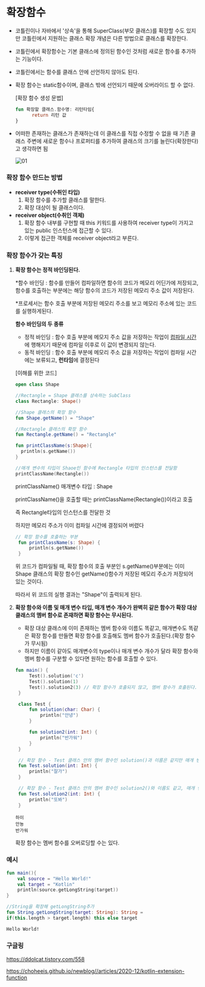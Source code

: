 # 확장함수

- 코틀린이나 자바에서 '상속'을 통해 SuperClass(부모 클래스)를 확장할 수도 있지만 코틀린에서 지원하는 클래스 확장 개념은 다른 방법으로 클래스를 확장한다.

- 코틀린에서 확장함수는 기본 클래스에 정의된 함수인 것처럼 새로운 함수를 추가하는 기능이다.

- 코틀린에서는 함수를 클래스 안에 선언하지 않아도 된다.

- 확장 함수는 static함수이며, 클래스 밖에 선언되기 때문에 오버라이드 할 수 없다.

  [확장 함수 생성 문법]

  ~~~kotlin
  fun 확장할 클래스.함수명: 리턴타임{
  		return 리턴 값
  }
  ~~~

- 어떠한 존재하는 클래스가 존재하는데 이 클래스를 직접 수정할 수 없을 때 기존 클래스 주변에 새로운 함수나 프로퍼티를 추가하여 클래스의 크기를 늘린다(확장한다)고 생각하면 됨

  ![01](https://user-images.githubusercontent.com/31889335/102179222-20e3c700-3eea-11eb-9939-89c47ab447ec.png)



### 확장 함수 만드는 방법

- **receiver type(수취인 타입)**
  1. 확장 함수를 추가할 클래스를 말한다.
  2. 확장 대상이 될 클래스이다.
- **receiver object(수취인 객체)**
  1. 확장 함수 내부를 구현할 때 this 키워드를 사용하여 receiver type이 가지고 있는 public 인스턴스에 접근할 수 있다.
  2. 이렇게 접근한 객체를 receiver object라고 부른다.



### 확장 함수가 갖는 특징

1. **확장 함수는 정적 바인딩된다.**

   *함수 바인딩 : 함수를 만들어 컴파일하면 함수의 코드가 메모리 어딘가에 저장되고, 함수를 호출하는 부분에는 해당 함수의 코드가 저장된 메모리 주소 값이 저장된다.

   *프로세서는 함수 호출 부분에 저장된 메모리 주소를 보고 메모리 주소에 있는 코드를 실행하게된다.

   **함수 바인딩의 두 종류**

   - 정적 바인딩 : 함수 호출 부분에 메모지 주소 값을 저장하는 작업이 <u>컴파일 시간</u>에 행해지기 때문에 컴파일 이후로 이 값이 변경되지 않는다.
   - 동적 바인딩 : 함수 호출 부분에 메모리 주소 값을 저장하는 작업이 컴파일 시간에는 보류되고, **런타임**에 결정된다

   [이해를 위한 코드]

   ```kotlin
   open class Shape
   
   //Rectangle = Shape 클래스를 상속하는 SubClass
   class Rectangle: Shape()
   
   //Shape 클래스의 확장 함수
   fun Shape.getName() = "Shape"
   
   //Rectangle 클래스의 확장 함수
   fun Rectangle.getName() = "Rectangle"
   
   fun printClassName(s:Shape){
     println(s.getName())
   }
   
   //매개 변수의 타입이 Shaoe인 함수에 Rectangle 타입의 인스턴스를 전달함
   printClassName(Rectangle())
   ```

   printClassName() 매개변수 타입 : Shape

   printClassName()을 호출할 때는 printClassName(Rectangle())이라고 호출

   즉 Rectangle타입의 인스턴스를 전달한 것

   하지만 메모리 주소가 이미 컴파일 시간에 결정되어 버렸다

   ```kotlin
   // 확장 함수를 호출하는 부분
    fun printClassName(s: Shape) {
        println(s.getName())
    }
   ```

   위 코드가 컴파일될 때, 확장 함수의 호출 부분인 s.getName()부분에는 이미 Shape 클래스의 확장 함수인 getName()함수가 저장된 메모리 주소가 저장되어 있는 것이다.

   따라서 위 코드의 실행 결과는 "Shape"이 출력되게 된다.

2. **확장 함수와 이름 및 매개 변수 타입, 매개 변수 개수가 완벽히 같은 함수가 확장 대상 클래스의 멤버 함수로 존재하면 확장 함수는 무시된다.**

   - 확장 대상 클래스에 이미 존재하는 멤버 함수와 이름도 똑같고, 매개변수도 똑같은 확장 함수를 만들면 확장 함수를 호출해도 멤버 함수가 호출된다.(확장 함수가 무시됨)
   - 하지만 이름이 같아도 매개변수의 type이나 매개 변수 개수가 달라 확장 함수와 멤버 함수를 구분할 수 있다면 원하는 함수를 호출할 수 있다.

   ```kotlin
   fun main() {
        Test().solution('c')
        Test().solution(1)
        Test().solution2(3) // 확장 함수가 호출되지 않고, 멤버 함수가 호출된다.
    }
   
    class Test {
        fun solution(char: Char) {
            println("안녕")
        }
   
        fun solution2(int: Int) {
            println("반가워")
        }
    }
   
    // 확장 함수 - Test 클래스 안의 멤버 함수인 solution()과 이름은 같지만 매개 변수 타입이 달라 구분 가능한 함수
    fun Test.solution(int: Int) {
        println("잘가")
    }
   
    // 확장 함수 - Test 클래스 안의 멤버 함수인 solution2()와 이름도 같고, 매개 변수 타입도 같아서 구분이 불가능한 함수
    fun Test.solution2(int: Int) {
        println("또봐")
    }
   ```

   ```실행결과
   하이
   안뇽
   반가워
   ```

   확장 함수는 멤버 함수를 오버로딩할 수는 있다.



### 예시

```kotlin
fun main(){
	val source = "Hello World!"
	val target = "Kotlin"
	println(source.getLongString(target))
}

//String을 확장해 getLongString추가
fun String.getLongString(target: String): String =
if(this.length > target.length) this else target
```

```실행결과
Hello World!
```



### 구글링

https://ddolcat.tistory.com/558

https://choheeis.github.io/newblog//articles/2020-12/kotlin-extension-function
